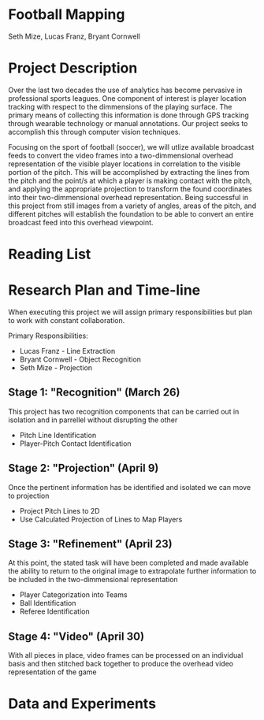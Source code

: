 # Football Mapping

Seth Mize, Lucas Franz, Bryant Cornwell

# Project Description

Over the last two decades the use of analytics has become pervasive in professional sports leagues. One component of interest is player location tracking with respect to the dimmensions of the playing surface. The primary means of collecting this information is done through GPS tracking through wearable technology or manual annotations. Our project seeks to accomplish this through computer vision techniques.

Focusing on the sport of football (soccer), we will utlize available broadcast feeds to convert the video frames into a two-dimmensional overhead representation of the visible player locations in correlation to the visible portion of the pitch. This will be accomplished by extracting the lines from the pitch and the point/s at which a player is making contact with the pitch, and applying the appropriate projection to transform the found coordinates into their two-dimmensional overhead representation. Being successful in this project from still images from a variety of angles, areas of the pitch, and different pitches will establish the foundation to be able to convert an entire broadcast feed into this overhead viewpoint. 


# Reading List


# Research Plan and Time-line

When executing this project we will assign primary responsibilities but plan to work with constant collaboration.

Primary Responsibilities:
- Lucas Franz - Line Extraction
- Bryant Cornwell - Object Recognition
- Seth Mize - Projection

## Stage 1: "Recognition" (March 26)

This project has two recognition components that can be carried out in isolation and in parrellel without disrupting the other

- Pitch Line Identification
- Player-Pitch Contact Identification

## Stage 2: "Projection" (April 9)

Once the pertinent information has be identified and isolated we can move to projection

- Project Pitch Lines to 2D
- Use Calculated Projection of Lines to Map Players

## Stage 3: "Refinement" (April 23)

At this point, the stated task will have been completed and made available the ability to return to the original image to extrapolate further information to be included in the two-dimmensional representation

- Player Categorization into Teams
- Ball Identification
- Referee Identification

## Stage 4: "Video" (April 30)

With all pieces in place, video frames can be processed on an individual basis and then stitched back together to produce the overhead video representation of the game


# Data and Experiments

